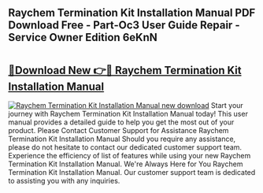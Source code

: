 ## Raychem Termination Kit Installation Manual PDF Download Free - Part-Oc3 User Guide Repair - Service Owner Edition 6eKnN

# <h2><a href="http://cf1213.oget.top/?id=Raychem+Termination+Kit+Installation+Manual">🔗Download New 👉🔴 Raychem Termination Kit Installation Manual</a></h2>

[![Raychem Termination Kit Installation Manual new download](https://i.imgur.com/5g1atiW.png)](http://cf1213.oget.top/?id=Raychem+Termination+Kit+Installation+Manual)
Start your journey with Raychem Termination Kit Installation Manual today! This user manual provides a detailed guide to help you get the most out of your product. Please Contact Customer Support for Assistance Raychem Termination Kit Installation Manual Should you require any assistance, please do not hesitate to contact our dedicated customer support team. Experience the efficiency of list of features while using your new Raychem Termination Kit Installation Manual. We're Always Here for You Raychem Termination Kit Installation Manual. Our customer support team is dedicated to assisting you with any inquiries.
